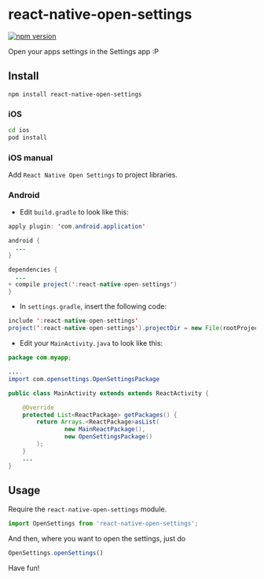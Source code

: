 # react-native-open-settings

[![npm
version](https://badge.fury.io/js/react-native-open-settings@2x.png)](http://badge.fury.io/js/react-native-open-settings)

Open your apps settings in the Settings app :P

## Install
```
npm install react-native-open-settings
```

### iOS

```sh
cd ios
pod install
```

### iOS manual
Add `React Native Open Settings` to project libraries.

### Android

- Edit `build.gradle` to look like this:
```java
apply plugin: 'com.android.application'

android {
  ...
}

dependencies {
  ...
+ compile project(':react-native-open-settings')
}
```

- In `settings.gradle`, insert the following code:
```java
include ':react-native-open-settings'
project(':react-native-open-settings').projectDir = new File(rootProject.projectDir, '../node_modules/react-native-open-settings/android')
```

- Edit your `MainActivity.java` to look like this:
```java
package com.myapp;

....
import com.opensettings.OpenSettingsPackage

public class MainActivity extends extends ReactActivity {

    @Override
    protected List<ReactPackage> getPackages() {
        return Arrays.<ReactPackage>asList(
                new MainReactPackage(),
                new OpenSettingsPackage()
        );
    }
    ...
}
```

## Usage

Require the `react-native-open-settings` module.

```javascript
import OpenSettings from 'react-native-open-settings';
```

And then, where you want to open the settings, just do
```javascript
OpenSettings.openSettings()
```

Have fun!
